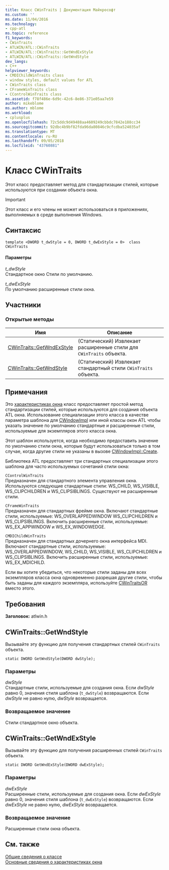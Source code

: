 ```yaml
---
title: Класс CWinTraits | Документация Майкрософт
ms.custom: ''
ms.date: 11/04/2016
ms.technology:
- cpp-atl
ms.topic: reference
f1_keywords:
- CWinTraits
- ATLWIN/ATL::CWinTraits
- ATLWIN/ATL::CWinTraits::GetWndExStyle
- ATLWIN/ATL::CWinTraits::GetWndStyle
dev_langs:
- C++
helpviewer_keywords:
- CMDIChildWinTraits class
- window styles, default values for ATL
- CWinTraits class
- CFrameWinTraits class
- CControlWinTraits class
ms.assetid: f78f486e-6d9c-42c6-8e86-371e05aa7e59
author: mikeblome
ms.author: mblome
ms.workload:
- cplusplus
ms.openlocfilehash: 72c5ddc9d49488aa4609249cbbdc7842e188cc34
ms.sourcegitcommit: 92dbc4b9bf82fda96da80846c9cfcdba524035af
ms.translationtype: MT
ms.contentlocale: ru-RU
ms.lasthandoff: 09/05/2018
ms.locfileid: "43760881"
---
```

# <a name="cwintraits-class"></a>Класс CWinTraits

Этот класс предоставляет метод для стандартизации стилей, которые используются при создании объекта окна.

> [!IMPORTANT]
>  Этот класс и его члены не может использоваться в приложениях, выполняемых в среде выполнения Windows.

## <a name="syntax"></a>Синтаксис

```
template <DWORD t_dwStyle = 0, DWORD t_dwExStyle = 0>  class CWinTraits
```

#### <a name="parameters"></a>Параметры

*t_dwStyle*  
Стандартное окно Стили по умолчанию.

*t_dwExStyle*  
По умолчанию расширенные стили окна.

## <a name="members"></a>Участники

### <a name="public-methods"></a>Открытые методы

|Имя|Описание|
|----------|-----------------|
|[CWinTraits::GetWndExStyle](#getwndexstyle)|(Статический) Извлекает расширенные стили для `CWinTraits` объекта.|
|[CWinTraits::GetWndStyle](#getwndstyle)|(Статический) Извлекает стандартный стили `CWinTraits` объекта.|

## <a name="remarks"></a>Примечания

Это [характеристиках окна](../../atl/understanding-window-traits.md) класс предоставляет простой метод стандартизации стилей, которые используются для создания объекта ATL окна. Использование специализации этого класса в качестве параметра шаблона для [CWindowImpl](../../atl/reference/cwindowimpl-class.md) или иной классы окон ATL чтобы указать значение по умолчанию стандартные и расширенные стили, используемые для экземпляров этого класса окна.

Этот шаблон используется, когда необходимо предоставить значение по умолчанию стили окна, которые будут использоваться только в том случае, когда другие стили не указаны в вызове [CWindowImpl::Create](../../atl/reference/cwindowimpl-class.md#create).

Библиотека ATL предоставляет три стандартных специализации этого шаблона для часто используемых сочетаний стили окна:

`CControlWinTraits`  
Предназначен для стандартного элемента управления окна. Используются следующие стандартные стили: WS_CHILD, WS_VISIBLE, WS_CLIPCHILDREN и WS_CLIPSIBLINGS. Существуют не расширенные стили.

`CFrameWinTraits`  
Предназначен для стандартных фрейме окна. Включают стандартные стили, используемые: WS_OVERLAPPEDWINDOW WS_CLIPCHILDREN и WS_CLIPSIBLINGS. Включить расширенные стили, используемые: WS_EX_APPWINDOW и WS_EX_WINDOWEDGE.

`CMDIChildWinTraits`  
Предназначен для стандартных дочернего окна интерфейса MDI. Включают стандартные стили, используемые: WS_OVERLAPPEDWINDOW, WS_CHILD, WS_VISIBLE, WS_CLIPCHILDREN и WS_CLIPSIBLINGS. Включить расширенные стили, используемые: WS_EX_MDICHILD.

Если вы хотите убедиться, что некоторые стили заданы для всех экземпляров класса окна одновременно разрешая другие стили, чтобы быть заданы для каждого экземпляра, используйте [CWinTraitsOR](../../atl/reference/cwintraitsor-class.md) вместо этого.

## <a name="requirements"></a>Требования

**Заголовок:** atlwin.h

##  <a name="getwndstyle"></a>  CWinTraits::GetWndStyle

Вызывайте эту функцию для получения стандартных стилей `CWinTraits` объекта.

```
static DWORD GetWndStyle(DWORD dwStyle);
```

### <a name="parameters"></a>Параметры

*dwStyle*  
Стандартные стили, используемые для создания окна. Если *dwStyle* равно 0, значения стиля шаблона (`t_dwStyle`) возвращаются. Если *dwStyle* не равно нулю, *dwStyle* возвращается.

### <a name="return-value"></a>Возвращаемое значение

Стили стандартное окно объекта.

##  <a name="getwndexstyle"></a>  CWinTraits::GetWndExStyle

Вызывайте эту функцию для получения расширенных стилей `CWinTraits` объекта.

```
static DWORD GetWndExStyle(DWORD dwExStyle);
```

### <a name="parameters"></a>Параметры

*dwExStyle*  
Расширенные стили, используемые для создания окна. Если *dwExStyle* равно 0, значения стиля шаблона (`t_dwExStyle`) возвращаются. Если *dwExStyle* не равно нулю, *dwExStyle* возвращается.

### <a name="return-value"></a>Возвращаемое значение

Расширенные стили окна объекта.

## <a name="see-also"></a>См. также

[Общие сведения о классе](../../atl/atl-class-overview.md)   
[Основные сведения о характеристиках окна](../../atl/understanding-window-traits.md)
